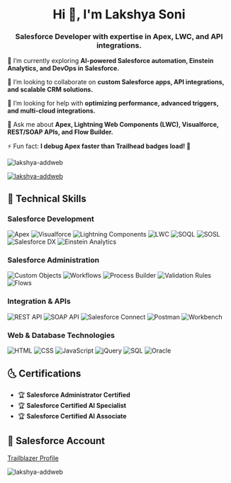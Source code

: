 <h1 align="center">Hi 👋, I'm Lakshya Soni</h1>
<h3 align="center">Salesforce Developer with expertise in Apex, LWC, and API integrations.</h3>

🌱 I’m currently exploring **AI-powered Salesforce automation, Einstein Analytics, and DevOps in Salesforce.**

👯 I’m looking to collaborate on **custom Salesforce apps, API integrations, and scalable CRM solutions.**

🤝 I’m looking for help with **optimizing performance, advanced triggers, and multi-cloud integrations.**

💬 Ask me about **Apex, Lightning Web Components (LWC), Visualforce, REST/SOAP APIs, and Flow Builder.**

⚡ Fun fact: **I debug Apex faster than Trailhead badges load! 🚀**

<p align="left"> <img src="https://komarev.com/ghpvc/?username=lakshya-addweb&label=Profile%20views&color=0e75b6&style=flat" alt="lakshya-addweb" /> </p>

<p align="left"> <a href="https://github.com/ryo-ma/github-profile-trophy"><img src="https://github-profile-trophy.vercel.app/?username=lakshya-addweb" alt="lakshya-addweb" /></a> </p>

## 🎯 Technical Skills

### **Salesforce Development**
![Apex](https://img.shields.io/badge/Apex-1797C0?style=for-the-badge&logo=salesforce&logoColor=white) 
![Visualforce](https://img.shields.io/badge/Visualforce-00A1E0?style=for-the-badge&logo=salesforce&logoColor=white) 
![Lightning Components](https://img.shields.io/badge/Lightning%20Components-00A1E0?style=for-the-badge&logo=salesforce&logoColor=white) 
![LWC](https://img.shields.io/badge/LWC-00A1E0?style=for-the-badge&logo=salesforce&logoColor=white) 
![SOQL](https://img.shields.io/badge/SOQL-1797C0?style=for-the-badge&logo=salesforce&logoColor=white) 
![SOSL](https://img.shields.io/badge/SOSL-1797C0?style=for-the-badge&logo=salesforce&logoColor=white) 
![Salesforce DX](https://img.shields.io/badge/Salesforce%20DX-00A1E0?style=for-the-badge&logo=salesforce&logoColor=white) 
![Einstein Analytics](https://img.shields.io/badge/Einstein%20Analytics-00A1E0?style=for-the-badge&logo=salesforce&logoColor=white)

### **Salesforce Administration**
![Custom Objects](https://img.shields.io/badge/Custom%20Objects-1797C0?style=for-the-badge&logo=salesforce&logoColor=white)
![Workflows](https://img.shields.io/badge/Workflows-1797C0?style=for-the-badge&logo=salesforce&logoColor=white)
![Process Builder](https://img.shields.io/badge/Process%20Builder-1797C0?style=for-the-badge&logo=salesforce&logoColor=white)
![Validation Rules](https://img.shields.io/badge/Validation%20Rules-1797C0?style=for-the-badge&logo=salesforce&logoColor=white)
![Flows](https://img.shields.io/badge/Flows-1797C0?style=for-the-badge&logo=salesforce&logoColor=white)

### **Integration & APIs**
![REST API](https://img.shields.io/badge/REST%20API-1797C0?style=for-the-badge&logo=salesforce&logoColor=white)
![SOAP API](https://img.shields.io/badge/SOAP%20API-1797C0?style=for-the-badge&logo=salesforce&logoColor=white)
![Salesforce Connect](https://img.shields.io/badge/Salesforce%20Connect-1797C0?style=for-the-badge&logo=salesforce&logoColor=white)
![Postman](https://img.shields.io/badge/Postman-FF6C37?style=for-the-badge&logo=postman&logoColor=white)
![Workbench](https://img.shields.io/badge/Workbench-1797C0?style=for-the-badge&logo=salesforce&logoColor=white)

### **Web & Database Technologies**
![HTML](https://img.shields.io/badge/HTML5-E34F26?style=for-the-badge&logo=html5&logoColor=white)
![CSS](https://img.shields.io/badge/CSS3-1572B6?style=for-the-badge&logo=css3&logoColor=white)
![JavaScript](https://img.shields.io/badge/JavaScript-F7DF1E?style=for-the-badge&logo=javascript&logoColor=black)
![jQuery](https://img.shields.io/badge/jQuery-0769AD?style=for-the-badge&logo=jquery&logoColor=white)
![SQL](https://img.shields.io/badge/SQL-4479A1?style=for-the-badge&logo=sqlite&logoColor=white)
![Oracle](https://img.shields.io/badge/Oracle-F80000?style=for-the-badge&logo=oracle&logoColor=white)

## 🌜 Certifications
- 🏆 **Salesforce Administrator Certified**
- 🏆 **Salesforce Certified AI Specialist**
- 🏆 **Salesforce Certified AI Associate**

## 🔗 Salesforce Account

[Trailblazer Profile](https://www.salesforce.com/trailblazer/lakshyasoni)

<p><img align="left" src="https://github-readme-stats.vercel.app/api/top-langs?username=lakshya-addweb&show_icons=true&locale=en&layout=compact" alt="lakshya-addweb" /></p>
